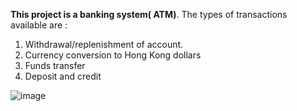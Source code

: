 **This project is a banking system( ATM)**. 
The types of transactions available are : 
1. Withdrawal/replenishment of account.
2. Currency conversion to Hong Kong dollars
3. Funds transfer
4. Deposit and credit

![image](https://github.com/qwiklly/BankSystem/assets/157243767/49334ba7-8a0a-4e43-bee8-f7eddd3d8912)

